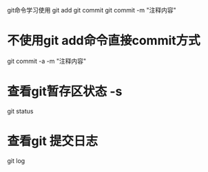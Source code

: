 git命令学习使用
git add
git commit 
git commit -m "注释内容"
# 不使用git add命令直接commit方式
git commit -a -m "注释内容"
# 查看git暂存区状态 -s
git status
# 查看git 提交日志
git log
